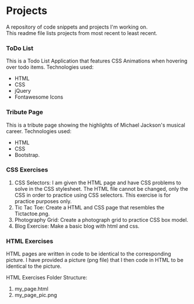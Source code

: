 # Projects

A repository of code snippets and projects I'm working on.  
This readme file lists projects from most recent to least recent.

### ToDo List
This is a Todo List Application that features CSS Animations when hovering over todo items.
Technologies used: 
- HTML
- CSS
- jQuery
- Fontawesome Icons

### Tribute Page
This is a tribute page showing the highlights of Michael Jackson's musical career.  Technologies used: 
- HTML
- CSS
- Bootstrap.

### CSS Exercises
1. CSS Selectors: I am given the HTML page and have CSS problems to solve in the CSS stylesheet.  The HTML file cannot be changed, only the CSS in order to practice using CSS selectors.  This exercise is for practice purposes only.
2. Tic Tac Toe: Create a HTML and CSS page that resembles the Tictactoe.png.  
3. Photography Grid: Create a photograph grid to practice CSS box model.
4. Blog Exercise: Make a basic blog with html and css.

### HTML Exercises
HTML pages are written in code to be identical to the corresponding picture.  I have provided a picture (png file) that I then code in HTML to be identical to the picture.

HTML Exercises Folder Structure: <br>
1. my_page.html<br>
2. my_page_pic.png

